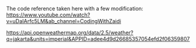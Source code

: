 ﻿The code reference taken here with a few modification:
https://www.youtube.com/watch?v=uDaIArfc5LM&ab_channel=CodingWithZaidi

https://api.openweathermap.org/data/2.5/weather?q=jakarta&units=imperial&APPID=adee4d9d26685357054efd2f06359807
